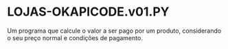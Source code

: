 # LOJAS-OKAPICODE.v01.PY
Um programa que calcule o valor a ser pago por um produto, considerando o seu preço normal e condições de pagamento.
